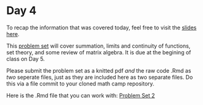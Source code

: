 # Day 4

To recap the information that was covered today, feel free to visit the [slides here](/slides/day4_am_slides.pdf).  

This [problem set](pset2.pdf) will cover summation, limits and continuity of functions, set theory, and some review of matrix algebra. It is due at the begining of class on Day 5.

Please submit the problem set as a knitted pdf *and* the raw code .Rmd as *two* seperate files, just as they are included here as two separate files. Do this via a file commit to your cloned math camp repository. 

Here is the .Rmd file that you can work with: 
[Problem Set 2](problem-sets/pset2.Rmd)
